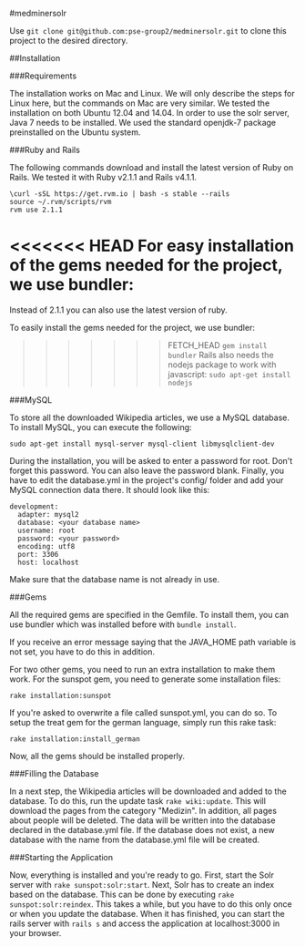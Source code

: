 #medminersolr

Use ```git clone git@github.com:pse-group2/medminersolr.git``` to clone this project to the desired directory.

##Installation

###Requirements

The installation works on Mac and Linux. We will only describe the steps for Linux here, but the commands on Mac are very similar. We tested the installation on both Ubuntu 12.04 and 14.04.
In order to use the solr server, Java 7 needs to be installed. We used the standard openjdk-7 package preinstalled on the Ubuntu system.

###Ruby and Rails

The following commands download and install the latest version of Ruby on Rails. We tested it with Ruby v2.1.1 and Rails v4.1.1.
```
\curl -sSL https://get.rvm.io | bash -s stable --rails
source ~/.rvm/scripts/rvm
rvm use 2.1.1
```
<<<<<<< HEAD
For easy installation of the gems needed for the project, we use bundler:
=======
Instead of 2.1.1 you can also use the latest version of ruby.

To easily install the gems needed for the project, we use bundler:
>>>>>>> FETCH_HEAD
```gem install bundler```
Rails also needs the nodejs package to work with javascript:
```sudo apt-get install nodejs```

###MySQL

To store all the downloaded Wikipedia articles, we use a MySQL database. To install MySQL, you can execute the following:
```
sudo apt-get install mysql-server mysql-client libmysqlclient-dev
```
During the installation, you will be asked to enter a password for root. Don't forget this password. You can also leave the password blank. Finally, you have to edit the database.yml in the project's config/ folder and add your MySQL connection data there. It should look like this:
```
development:
  adapter: mysql2
  database: <your database name>
  username: root
  password: <your password>
  encoding: utf8
  port: 3306
  host: localhost
```

Make sure that the database name is not already in use.

###Gems

All the required gems are specified in the Gemfile. To install them, you can use bundler which was installed before with ```bundle install```.

If you receive an error message saying that the JAVA_HOME path variable is not set, you have to do this in addition.

For two other gems, you need to run an extra installation to make them work. For the sunspot gem, you need to generate some installation files:
```
rake installation:sunspot
```
If you're asked to overwrite a file called sunspot.yml, you can do so.
To setup the treat gem for the german language, simply run this rake task:
```
rake installation:install_german
```
Now, all the gems should be installed properly.

###Filling the Database

In a next step, the Wikipedia articles will be downloaded and added to the database. To do this, run the update task ```rake wiki:update```. This will download the pages from the category "Medizin". In addition, all pages about people will be deleted. The data will be written into the database declared in the database.yml file. If the database does not exist, a new database with the name from the database.yml file will be created.

###Starting the Application

Now, everything is installed and you're ready to go. First, start the Solr server with ```rake sunspot:solr:start```. Next, Solr has to create an index based on the database. This can be done by executing ```rake sunspot:solr:reindex```. This takes a while, but you have to do this only once or when you update the database. When it has finished, you can start the rails server with ```rails s``` and access the application at localhost:3000 in your browser.

